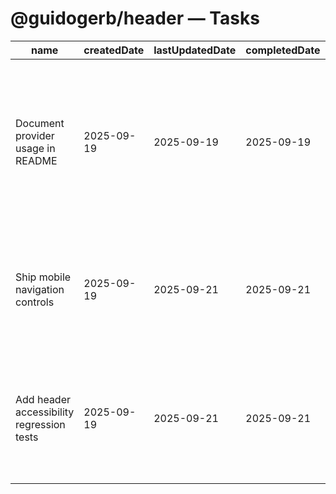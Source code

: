 # @guidogerb/header — Tasks

| name                                      | createdDate | lastUpdatedDate | completedDate | status   | description                                                                                                      |
| ----------------------------------------- | ----------- | --------------- | ------------- | -------- | ---------------------------------------------------------------------------------------------------------------- |
| Document provider usage in README         | 2025-09-19  | 2025-09-19      | 2025-09-19    | complete | Confirmed the README captures current context helpers and navigation slots so new tenants can integrate quickly. |
| Ship mobile navigation controls           | 2025-09-19  | 2025-09-21      | 2025-09-21    | complete | Build a collapsible menu experience with focus trapping and ARIA attributes for narrow viewports.                |
| Add header accessibility regression tests | 2025-09-19  | 2025-09-21      | 2025-09-21    | complete | Extend the Vitest suite to assert skip links, current-page states, and keyboard navigation paths.                |
